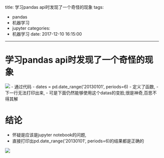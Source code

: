 title: 学习pandas api时发现了一个奇怪的现象
tags:
  - pandas
  - 机器学习
  - jupyter
categories:
  - 机器学习
date: 2017-12-10 16:15:00
---
# 学习pandas api时发现了一个奇怪的现象
<img src="http://pic.victor123.cn/17-12-10/542730.jpg">
- 通过代码
- dates = pd.date_range('20130101', periods=6)
- 定义了函数,
- 下一行无法打印出来,
- 可是下面仍然能够使用这个datas的变脸,很是神奇,百思不得其解

# 结论
- 怀疑是应该是jupyter notebook的问题,
- 直接打印出pd.date_range('20130101', periods=6)的结果都是正确的
<img src="http://pic.victor123.cn/17-12-10/27955116.jpg">